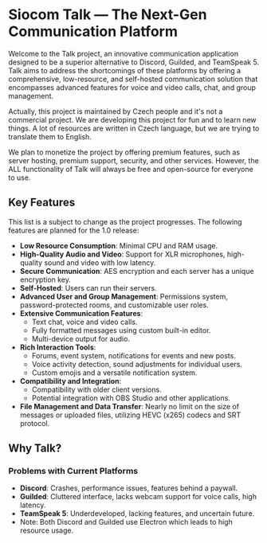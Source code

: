 # Siocom Talk — The Next-Gen Communication Platform

Welcome to the Talk project, an innovative communication application designed to be a superior alternative to Discord, Guilded, and TeamSpeak 5. Talk aims to address the shortcomings of these platforms by offering a comprehensive, low-resource, and self-hosted communication solution that encompasses advanced features for voice and video calls, chat, and group management.

Actually, this project is maintained by Czech people and it's not a commercial project. We are developing this project for fun and to learn new things. A lot of resources are written in Czech language, but we are trying to translate them to English.

We plan to monetize the project by offering premium features, such as server hosting, premium support, security, and other services. However, the ALL functionality of Talk will always be free and open-source for everyone to use.

## Key Features

This list is a subject to change as the project progresses. The following features are planned for the 1.0 release:

- **Low Resource Consumption**: Minimal CPU and RAM usage.
- **High-Quality Audio and Video**: Support for XLR microphones, high-quality sound and video with low latency.
- **Secure Communication**: AES encryption and each server has a unique encryption key.
- **Self-Hosted**: Users can run their servers.
- **Advanced User and Group Management**: Permissions system, password-protected rooms, and customizable user roles.
- **Extensive Communication Features**:
    - Text chat, voice and video calls.
    - Fully formatted messages using custom built-in editor.
    - Multi-device output for audio.
- **Rich Interaction Tools**:
    - Forums, event system, notifications for events and new posts.
    - Voice activity detection, sound adjustments for individual users.
    - Custom emojis and a versatile notification system.
- **Compatibility and Integration**:
    - Compatibility with older client versions.
    - Potential integration with OBS Studio and other applications.
- **File Management and Data Transfer**: Nearly no limit on the size of messages or uploaded files, utilizing HEVC (x265) codecs and SRT protocol.

## Why Talk?

### Problems with Current Platforms
- **Discord**: Crashes, performance issues, features behind a paywall.
- **Guilded**: Cluttered interface, lacks webcam support for voice calls, high latency.
- **TeamSpeak 5**: Underdeveloped, lacking features, and uncertain future.
- Note: Both Discord and Guilded use Electron which leads to high resource usage.